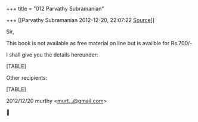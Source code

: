 +++
title = "012 Parvathy Subramanian"

+++
[[Parvathy Subramanian	2012-12-20, 22:07:22 [Source](https://groups.google.com/g/samskrita/c/2Xl_fNcS8GI)]]



Sir,



This book is not available as free material on line but is availble for Rs.700/-



I shall give you the details hereunder:



[TABLE]

Other recipients:

[TABLE]

  
  

2012/12/20 murthy \<[murt...@gmail.com]()\>



